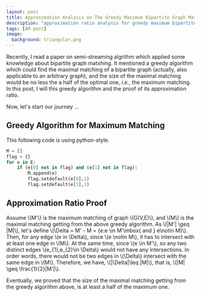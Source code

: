 ```yaml
---
layout: post
title: Approximation Analysis on The Greedy Maximum Bipartite Graph Matching
description: "approximation ratio analysis for greedy maximum bipartitue graph matching"
tags: [AM post]
image:
  background: triangular.png
---
```


Recently, I read a paper on semi-streaming algrithm which applied some knowledge about bipartite graph matxhing. It mentioned a greedy algorithm which could find the maximal matching of a bipartite graph (actually, also applicable to an arbitrary graph), and the size of the maximal matching would be no less the a half of the optimal one, _i.e._, the maximum matching. In this post, I will this greedy algorithm and the proof of its approximation ratio.


Now, let's start our journey ...

## Greedy Algorithm for Maximum Matching
This following code is using python-style.

```python
M = []
flag = {}
for e in E:
	if (e[0] not in flag) and (e[1] not in flag):  
        M.append(e)      
        flag.setdefault(e[0],1)       
        flag.setdefault(e[1],1)       
```

## Approximation Ratio Proof

Assume \\(M'\\) is the maximum matching of graph \\(G(V,E)\\), and \\(M\\) is the maximal matching getting from the above greedy algorithm. As \\(|M'| \geq \|M\|\\), let's define \\(\Delta = M' - M = \{e:e \in M'\mbox{ and } e\notin M\}\\). Then, for any edge \\(e in \Delta\\), since \\(e \notin M\\), it has to intersect with at least one edge in \\(M\\). At the same time, since \\(e \in M'\\), so any two distinct edges \\(e_{1},e_{2}\in \Delta\\) would not have any intersections. In order words, there would not be two edges in \\(\Delta\\) intersect with the same edge in \\(M\\). Therefore, we have, \\(|\Delta|\leq |M|\\), that is, \\(|M| \geq \frac{1}{2}|M'|\\).

Eventually, we proved that the size of the maximal matching getting from the greedy algorithm above, is at least a half of the maximum one.
  



